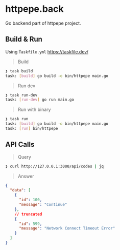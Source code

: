 # httpepe.back

Go backend part of httpepe project.

## Build & Run

Using `Taskfile.yml` <https://taskfile.dev/>

> Build

```sh
❯ task build
task: [build] go build -o bin/httpepe main.go
```

> Run dev

```sh
❯ task run-dev
task: [run-dev] go run main.go
```

> Run with binary

```sh
❯ task run
task: [build] go build -o bin/httpepe main.go
task: [run] bin/httpepe
```

## API Calls

> Query

```sh
❯ curl http://127.0.0.1:3000/api/codes | jq
```

> Answer

```json
{
  "data": [
    {
      "id": 100,
      "message": "Continue"
    },
    // truncated
    {
      "id": 599,
      "message": "Network Connect Timeout Error"
    }
  ]
}
```
